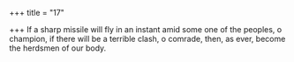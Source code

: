 +++
title = "17"

+++
If a sharp missile will fly in an instant amid some one of the peoples, o  champion,
if there will be a terrible clash, o comrade, then, as ever, become the  herdsmen of our body.